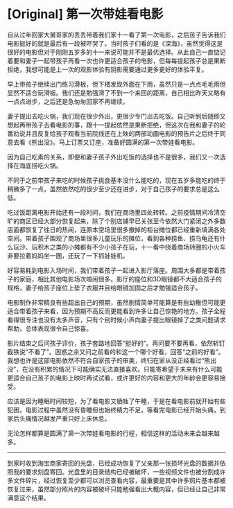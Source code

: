 # [Original] 第一次带娃看电影


自从过年回家大舅哥家的丢丢带着我们家十一看了第一次电影，之后孩子告诉我们电影挺好的就是最后有一段被吓哭了。当时孩子们看的是《深海》，虽然觉得这是很好的电影但对于刚刚五岁多的十一来说可能并不是最优选择。从此自己一直惦记着要和妻子一起带孩子再看一次也许更适合孩子的电影，但每每提起孩子总是果断拒绝，我想可能是上一次的观影体验有阴影需要通过更多更好的体验平复。

早上带孩子继续出门练习滑板，但下楼发现外面在下雨，虽然只是一点点毛毛雨但显然不适合玩滑板。我们还是勉强滑了不到一个来回的距离，自己相比昨天又略有一点点进步，之后还是急匆匆回家不再继续。

妻子提出去吃火锅，我们现在很少外出，更很少专门出去吃饭。自己听到后随即又想起再带孩子去看电影的事，跟十一提起依然是果断拒绝，但这次在我和妻子的轮番劝说并且反复给孩子观看当前院线还在上映的两部动画电影的预告片之后终于同意去看《熊出没》。马上订票又订座，准备好圆满的第一次带娃看电影。

因为自己吃素的关系，即便和妻子孩子外出吃饭的选择也不是很多，我们又一次选择在海底捞吃火锅。

不同于之前带孩子来吃的时候孩子挑食基本没什么能吃的，现在五岁多能吃的终于稍微多了一点，虽然依然吃的很少至少还在进步，对于自己孩子的要求总是这么低。

吃过饭距离电影开始还有一段时间，我们在商场里四处转转。之前疫情期间冷清空旷的商区已经大部分恢复起来，除了个别店铺早已关张至今依然大门紧闭之外多数店面都恢复了往日的热闹，连原本空场里很多撤掉的柜台摊位都已经重新填满各处空间。带着孩子围观了商场里很多儿童玩乐的摊位，看到各种捞鱼、捞乌龟还有什么玩沙、玩积木之类的小摊都有不少小孩子在玩，十一看中绕着商场转圈的小火车非要拉着妈妈坐一圈，还玩了一下抓娃娃机。

好容易耗到电影入场时间，我们带着孩子一起进入影厅落座。周围大多都是带着孩子的家庭，相比其他电影场次喧闹很多。影厅的座位和3D眼镜都不大适合孩子的规格，妻子给孩子座位上垫了衣服并且给眼镜加固之后才勉强适合孩子。

电影制作非常精良有些超出自己的预期，虽然剧情简单可能算是有些幼稚但可能更适合带着孩子来看，因为预期不高反而更能看到许多让自己惊艳的地方。孩子全程看得很专注也没有太多声音，只有个别时候小声向妻子提出眼镜掉了之类问题请求帮助，总体表现很令自己惊喜。

影片结束之后问孩子评价，孩子套路地回答“挺好的”。再问要不要再看，依然斩钉截铁说“不看了”。困惑之余又问之前看的和这一个哪个好看，回答“之前的好看”。我想也许是这部电影依然不符合自家孩子的审美，终归在家从没正经看过“熊出没”，在没有积累的情况下可能确实无法直接喜欢。只能寄希望于未来有什么可能更适合自己孩子的电影上映时再试试看，或许更好的内容和更大的年龄会更容易接受。

应该是因为睡眠时间较短，为了看电影又牺牲了午睡，于是在看电影前就开始有些犯困，电影过程中虽然没有昏睡但也始终精力不足，等看完电影已经开始头痛，到家后头痛情况越发严重只好上床休息。

无论怎样都算是圆满了第一次带娃看电影的行程，相信这样的活动未来会越来越多。

----

到家时收到淘宝商家寄回的光盘，已经成功恢复了父亲那一张损坏光盘的数据并依照我的要求刻盘寄回。光盘里的目录结构已经被破坏，一些视频文件也被分割成许多文件碎片，经过恢复至少都可以浏览查看内容，最重要是其中许多照片基本都被恢复过来，虽然部分照片的内容被破坏只能勉强看出大概内容，但已经让自己非常满意这个结果。
